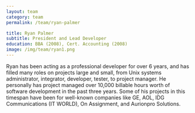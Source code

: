 ```yaml
---
layout: team
category: team
permalink: /team/ryan-palmer

title: Ryan Palmer
subtitle: President and Lead Developer
education: BBA (2008), Cert. Accounting (2008)
image: /img/team/ryan1.png
---
```

Ryan has been acting as a professional developer for over 6 years, and has filled many roles on projects large and small, from Unix systems administrator, integrator, developer, tester, to project manager. He personally has project managed over 10,000 billable hours worth of software development in the past three years. Some of his projects in this timespan have been for well-known companies like GE, AOL, IDG Communications (IT WORLD), On Assignment, and Aurionpro Solutions.